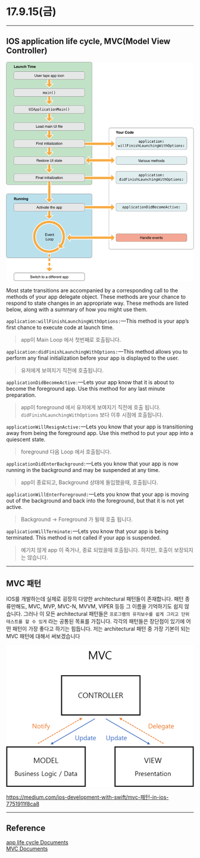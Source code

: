# 17.9.15(금)

---
## IOS application life cycle, MVC(Model View Controller)

<p align="center">

![screen](/study/image/app-launch.png)

</p>

Most state transitions are accompanied by a corresponding call to the methods of your app delegate object. These methods are your chance to respond to state changes in an appropriate way. These methods are listed below, along with a summary of how you might use them.

`application:willFinishLaunchingWithOptions:`—This method is your app’s first chance to execute code at launch time. <br>

> app이 Main Loop 에서 첫번째로 호출됩니다.

`application:didFinishLaunchingWithOptions:`—This method allows you to perform any final initialization before your app is displayed to the user.

> 유저에게 보여지기 직전에 호출됩니다.

`applicationDidBecomeActive:`—Lets your app know that it is about to become the foreground app. Use this method for any last minute preparation.

> app이 foreground 에서 유저에게 보여지기 직전에 호출 됩니다. `didFinishLaunchingWithOptions` 보다 이후 시점에 호출됩니다.

`applicationWillResignActive:`—Lets you know that your app is transitioning away from being the foreground app. Use this method to put your app into a quiescent state.

> foreground 다음 Loop 에서 호출됩니다.

`applicationDidEnterBackground:`—Lets you know that your app is now running in the background and may be suspended at any time.

> app이 종료되고, Background 상태에 돌입했을때, 호출됩니다.

`applicationWillEnterForeground:`—Lets you know that your app is moving out of the background and back into the foreground, but that it is not yet active.

> Background -> Foreground 가 될때 호출 됩니다.

`applicationWillTerminate:`—Lets you know that your app is being terminated. This method is not called if your app is suspended.

> 예기치 않게 app 이 죽거나, 종료 되었을때 호출됩니다. 하지만, 호출이 보장되지는 않습니다.


---

## MVC 패턴

IOS를 개발하는데 실제로 굉장히 다양한 architectural 패턴들이 존재합니다. 패턴 종류만해도, MVC, MVP, MVC-N, MVVM, VIPER 등등 그 이름을 기억하기도 쉽지 않습니다. 그러나 이 모든 architectural 패턴들은 `프로그램의 유지보수를 쉽게 그리고 단위 테스트를 할 수 있게` 라는 공통된 목표를 가집니다. 각각의 패턴들은 장단점이 있기에 어떤 패턴이 가장 좋다고 하기는 힘듭니다. 저는 architectural 패턴 중 가장 기본이 되는 MVC 패턴에 대해서 써보겠습니다

<p align="center">

![screen](/study/image/MVC.png)

</p>

<https://medium.com/ios-development-with-swift/mvc-패턴-in-ios-7751911f8ca8>

---

## Reference 
[app life cycle Documents](https://developer.apple.com/library/content/documentation/iPhone/Conceptual/iPhoneOSProgrammingGuide/TheAppLifeCycle/TheAppLifeCycle.html#//apple_ref/doc/uid/TP40007072-CH2-SW1) <br>
[MVC Documents](https://developer.apple.com/library/content/documentation/General/Conceptual/DevPedia-CocoaCore/MVC.html) <br>
